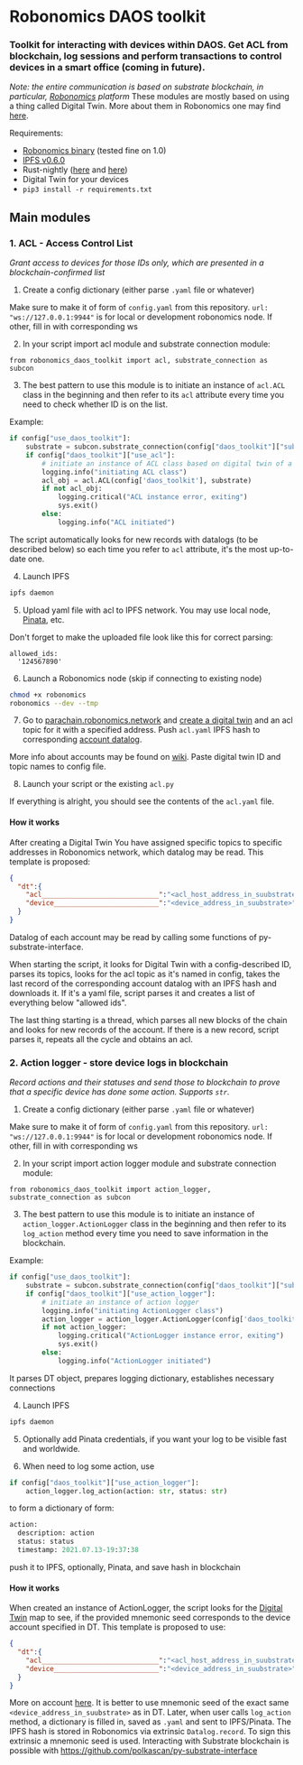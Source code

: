 # Robonomics DAOS toolkit
### Toolkit for interacting with devices within DAOS. Get ACL from blockchain, log sessions and perform transactions to control devices in a smart office (coming in future).

*Note: the entire communication is based on substrate blockchain, in particular, [Robonomics](https://robonomics.network/) platform*
These modules are mostly based on using a thing called Digital Twin. More about them in Robonomics one may find [here](https://wiki.robonomics.network/docs/en/digital-twins/).

Requirements:
- [Robonomics binary](https://github.com/airalab/robonomics/releases) (tested fine on 1.0)
- [IPFS v0.6.0](https://dist.ipfs.io/go-ipfs/v0.6.0/go-ipfs_v0.6.0_linux-arm.tar.gz)
- Rust-nightly ([here](https://www.rust-lang.org/tools/install) and [here](https://doc.rust-lang.org/edition-guide/rust-2018/rustup-for-managing-rust-versions.html))
- Digital Twin for your devices
- ```pip3 install -r requirements.txt```

## Main modules
### 1. ACL - Access Control List
*Grant access to devices for those IDs only, which are presented in a blockchain-confirmed list*
1) Create a config dictionary (either parse `.yaml` file or whatever)

Make sure to make it of form of `config.yaml` from this repository. `url: "ws://127.0.0.1:9944"` is for local or development robonomics node. If other, fill in with corresponding ws

2) In your script import acl module and substrate connection module:

```from robonomics_daos_toolkit import acl, substrate_connection as subcon```
   
3) The best pattern to use this module is to initiate an instance of `acl.ACL` class in the beginning and then refer to its `acl` attribute every time you need to check whether ID is on the list.

Example:
```python
if config["use_daos_toolkit"]:
    substrate = subcon.substrate_connection(config["daos_toolkit"]["substrate"])
    if config["daos_toolkit"]["use_acl"]:
        # initiate an instance of ACL class based on digital twin of a device
        logging.info("initiating ACL class")
        acl_obj = acl.ACL(config['daos_toolkit'], substrate)
        if not acl_obj:
            logging.critical("ACL instance error, exiting")
            sys.exit()
        else:
            logging.info("ACL initiated")
```
The script automatically looks for new records with datalogs (to be described below) so each time you refer to `acl` attribute, it's the most up-to-date one.

4) Launch IPFS

```bash
ipfs daemon
```

5) Upload yaml file with acl to IPFS network. You may use local node, [Pinata](https://pinata.cloud/), etc.
   
Don't forget to make the uploaded file look like this for correct parsing:
```
allowed_ids:
  '124567890'
```

6) Launch a Robonomics node (skip if connecting to existing node)
```bash
chmod +x robonomics
robonomics --dev --tmp
```

7) Go to [parachain.robonomics.network](parachain.robonomics.network) and [create a digital twin](https://wiki.robonomics.network/docs/en/digital-twins/) and an acl topic for it with a specified address. Push `acl.yaml` IPFS hash to corresponding [account datalog](https://wiki.robonomics.network/docs/en/rio-datalog/).

More info about accounts may be found on [wiki](https://wiki.robonomics.network/docs/en/create-account-in-dapp/). Paste digital twin ID and topic names to config file.

8) Launch your script or the existing `acl.py`

If everything is alright, you should see the contents of the `acl.yaml` file.

#### How it works

After creating a Digital Twin You have assigned specific topics to specific addresses in Robonomics network, which datalog may be read. This template is proposed:
```json
{
  "dt":{
    "acl_____________________________":"<acl_host_address_in_suubstrate>",
    "device__________________________":"<device_address_in_suubstrate>" #if necessary
  }
}   
```
Datalog of each account may be read by calling some functions of py-substrate-interface. 

When starting the script, it looks for Digital Twin with a config-described ID, parses its topics, looks for the acl topic as it's named in config, takes the last record of the corresponding account datalog with an IPFS hash and downloads it. If it's a yaml file, script parses it and creates a list of everything below "allowed ids".

The last thing starting is a thread, which parses all new blocks of the chain and looks for new records of the account. If there is a new record, script parses it, repeats all the cycle and obtains an acl.

### 2. Action logger - store device logs in blockchain
*Record actions and their statuses and send those to blockchain to prove that a specific device has done some action. Supports `str`.*

1) Create a config dictionary (either parse `.yaml` file or whatever)

Make sure to make it of form of `config.yaml` from this repository. `url: "ws://127.0.0.1:9944"` is for local or development robonomics node. If other, fill in with corresponding ws

2) In your script import action logger module and substrate connection module:

```from robonomics_daos_toolkit import action_logger, substrate_connection as subcon```
   
3) The best pattern to use this module is to initiate an instance of `action_logger.ActionLogger` class in the beginning and then refer to its `log_action` method every time you need to save information in the blockchain.

Example:
```python
if config["use_daos_toolkit"]:
    substrate = subcon.substrate_connection(config["daos_toolkit"]["substrate"])
    if config["daos_toolkit"]["use_action_logger"]:
        # initiate an instance of action logger
        logging.info("initiating ActionLogger class")
        action_logger = action_logger.ActionLogger(config['daos_toolkit'], substrate)
        if not action_logger:
            logging.critical("ActionLogger instance error, exiting")
            sys.exit()
        else:
            logging.info("ActionLogger initiated")
```
It parses DT object, prepares logging dictionary, establishes necessary connections

4) Launch IPFS

```bash
ipfs daemon
```

5) Optionally add Pinata credentials, if you want your log to be visible fast and worldwide.

6) When need to log some action, use
```python
if config["daos_toolkit"]["use_action_logger"]:
    action_logger.log_action(action: str, status: str)
```
to form a dictionary of form:
```python
action:
  description: action
  status: status
  timestamp: 2021.07.13-19:37:38
```
push it to IPFS, optionally, Pinata, and save hash in blockchain

#### How it works
When created an instance of ActionLogger, the script looks for the [Digital Twin](https://wiki.robonomics.network/docs/en/digital-twins/) map to see, if the provided mnemonic seed corresponds to the device account specified in DT.
This template is proposed to use:
```json
{
  "dt":{
    "acl_____________________________":"<acl_host_address_in_suubstrate>",#if acl is used
    "device__________________________":"<device_address_in_suubstrate>"
  }
}   
```
More on account [here](https://wiki.robonomics.network/docs/en/create-account-in-dapp/). It is better to use mnemonic seed of the exact same `<device_address_in_suubstrate>` as in DT.
Later, when user calls `log_action` method, a dictionary is filled in, saved as `.yaml` and sent to IPFS/Pinata. The IPFS hash is stored in Robonomics via extrinsic `Datalog.record`. 
To sign this extrinsic a  mnemonic seed is used. Interacting with Substrate blockchain is possible with https://github.com/polkascan/py-substrate-interface